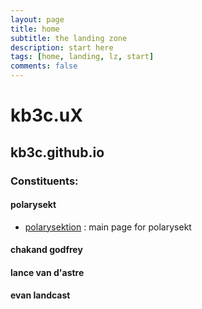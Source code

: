 ```yaml
---
layout: page
title: home
subtitle: the landing zone
description: start here
tags: [home, landing, lz, start]
comments: false
---
```



# kb3c.uX

## kb3c.github.io

### Constituents:

#### polarysekt

* [polarysektion](https://polarysekt.github.io/) : main page for polarysekt

#### chakand godfrey

#### lance van d'astre

#### evan landcast
